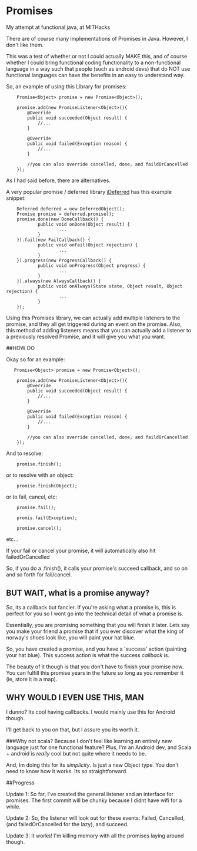 Promises
========

My attempt at functional java, at MITHacks

There are of course many implementations of Promises in Java. However, I don't like them. 

This was a test of whether or not I could actually MAKE this, and of course whether I could bring functional coding functionality to a non-functional language in a way such that people (such as android devs) that do NOT use functional languages can have the benefits in an easy to understand way.

So, an example of using this Library for promises:

        Promise<Object> promise = new Promise<Object>();
        
		promise.add(new PromiseListener<Object>(){
			@Override
			public void succeeded(Object result) {
				//...
			}
			
			@Override
			public void failed(Exception reason) {
				//...
			}
			
			//you can also override cancelled, done, and faildOrCancelled
		});

As I had said before, there are alternatives.

A very popular promise / deferred library [jDeferred](http://jdeferred.org/) has this example snippet:

        Deferred deferred = new DeferredObject();
        Promise promise = deferred.promise();
        promise.done(new DoneCallback() {
                public void onDone(Object result) {
                        ...
                }
        }).fail(new FailCallback() {
                public void onFail(Object rejection) {
                        ...
                }
        }).progress(new ProgressCallback() {
                public void onProgress(Object progress) {
                        ...
                }
        }).always(new AlwaysCallback() {
                public void onAlways(State state, Object result, Object rejection) {
                        ...
                }
        });

Using this Promises library, we can actually add multiple listeners to the promise, and they all get triggered during an event on the promise.
Also, this method of adding listeners means that you can actually add a listener to a previously resolved Promise, and it will give you what you want. 

##HOW DO

Okay so for an example:

       Promise<Object> promise = new Promise<Object>();
        
		promise.add(new PromiseListener<Object>(){
			@Override
			public void succeeded(Object result) {
				//...
			}
			
			@Override
			public void failed(Exception reason) {
				//...
			}
			
			//you can also override cancelled, done, and faildOrCancelled
		});
		
And to resolve:

        promise.finish();
        
or to resolve with an object:

        promise.finish(Object);
        
or to fail, cancel, etc:

        promise.fail();
        
        promis.fail(Exception);
        
        promise.cancel();
        
etc...

If your fail or cancel your promise, it will automatically also hit failedOrCancelled


So, if you do a .finish(), it calls your promise's succeed callback, and so on and so forth for fail/cancel.

## BUT WAIT, what is a promise anyway?

So, its a callback but fancier. If you're asking what a promise is, this is perfect for you so I wont go into the technical detail of what a promise is.

Essentially, you are promising something that you will finish it later. Lets say you make your friend a promise that if you ever discover what the king of norway's shoes look like, you will paint your hat blue.

So, you have created a promise, and you have a 'success' action (painting your hat blue). This success action is what the success _callback_ is. 

The beauty of it though is that you don't have to finish your promise now. You can fulfill this promise years in the future so long as you remember it (ie, store it in a map).


## WHY WOULD I EVEN USE THIS, MAN

I dunno? Its cool having callbacks. I would mainly use this for Android though.

I'll get back to you on that, but I assure you its worth it.

###Why not scala?
Because I don't feel like learning an entirely new language just for one functional feature? Plus, I'm an Android dev, and Scala + android is _really_ cool but not quite where it needs to be.

And, Im doing this for its _simplicity_. Is just a new Object type. You don't need to know how it works. Its _so_ straightforward.



##Progress

Update 1: So far, I've created the general listener and an interface for promises. The first commit will be chunky because I didnt have wifi for a while.

Update 2: So, the listener will look out for these events: Failed, Cancelled, (and failedOrCancelled for the lazy), and succeed. 

Update 3: It works! I'm killing memory with all the promises laying around though.
